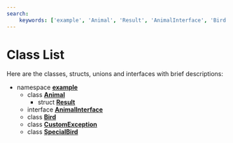 ```yaml
---
search:
    keywords: ['example', 'Animal', 'Result', 'AnimalInterface', 'Bird', 'CustomException', 'SpecialBird']
---
```


# Class List

Here are the classes, structs, unions and interfaces with brief descriptions:
* namespace [**example**](namespaceexample.md)
  * class [**Animal**](classexample_1_1_animal.md)
    * struct [**Result**](structexample_1_1_animal_1_1_result.md)
  * interface [**AnimalInterface**](classexample_1_1_animal_interface.md)
  * class [**Bird**](classexample_1_1_bird.md)
  * class [**CustomException**](classexample_1_1_custom_exception.md)
  * class [**SpecialBird**](classexample_1_1_special_bird.md)
